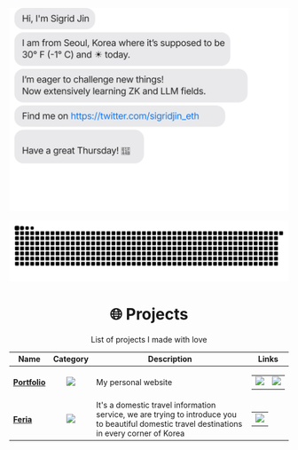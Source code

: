 
![](https://github.com/iamhoonpark/iamhoonpark/blob/master/chat.svg)

![](https://github.com/iamhoonpark/iamhoonpark/blob/output/github-contribution-grid-snake.svg)

<div align='center'>
  
  # 🌐 **Projects**
    
List of projects I made with love
  
  | Name | Category | Description | Links |
  | --- | :---: | --- | --- |
  | <a href="https://iamhoonpark.github.io"><b>Portfolio</b></a> | [![](https://img.shields.io/badge/💻-%20Portfolio-informational?style=flat&logoColor=white&color=3498db)](https://iamhoonpark.github.io) | My personal website | <table><tr><td> [![](https://img.shields.io/badge/-🌎-informational?style=flat&logoColor=black&color=white)](https://iamhoonpark.github.io) </td><td> [![](https://img.shields.io/badge/--informational?style=flat&logo=github&logoColor=black&color=white)](https://github.com/iamhoonpark/iamhoonpark.github.io) </td></tr></table> |
  | <a href="https://github.com/iamhoonpark/project-team-feria"><b>Feria</b></a> | [![](https://img.shields.io/badge/💻-%20Portfolio-informational?style=flat&logoColor=white&color=3498db)](https://github.com/iamhoonpark/project-team-feria) | It's a domestic travel information service, we are trying to introduce you to beautiful domestic travel destinations in every corner of Korea | <table><tr><td> [![](https://img.shields.io/badge/--informational?style=flat&logo=github&logoColor=black&color=white)](https://github.com/iamhoonpark/project-team-feria) </td></tr></table> |
  
</div>
